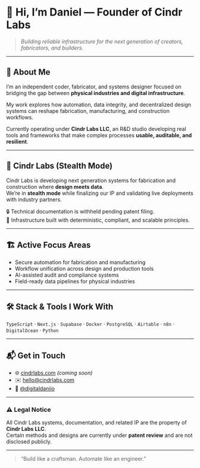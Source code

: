 # 👋 Hi, I’m Daniel — Founder of Cindr Labs

> _Building reliable infrastructure for the next generation of creators, fabricators, and builders._

---

## 🧱 About Me

I’m an independent coder, fabricator, and systems designer focused on bridging the gap between **physical industries and digital infrastructure**.

My work explores how automation, data integrity, and decentralized design systems can reshape fabrication, manufacturing, and construction workflows.

Currently operating under **Cindr Labs LLC**, an R&D studio developing real tools and frameworks that make complex processes **usable, auditable, and resilient**.

---

## 🧩 Cindr Labs (Stealth Mode)

Cindr Labs is developing next generation systems for fabrication and construction where **design meets data**.  
We’re in **stealth mode** while finalizing our IP and validating live deployments with industry partners.

🔒 Technical documentation is withheld pending patent filing.  
🧠 Infrastructure built with deterministic, compliant, and scalable principles.

---

## 🏗️ Active Focus Areas
- Secure automation for fabrication and manufacturing  
- Workflow unification across design and production tools  
- AI-assisted audit and compliance systems  
- Field-ready data pipelines for physical industries  

---

## 🛠️ Stack & Tools I Work With
`TypeScript` · `Next.js` · `Supabase` · `Docker` · `PostgreSQL` · `Airtable` · `n8n` · `DigitalOcean` · `Python`

---

## 📬 Get in Touch
- 🌐 [cindrlabs.com](https://cindrlabs.com) *(coming soon)*  
- ✉️ [hello@cindrlabs.com](mailto:hello@cindrlabs.com)  
- 🧰 [@digitaldaniio](https://github.com/digitaldaniio)

---

### ⚠️ Legal Notice
All Cindr Labs systems, documentation, and related IP are the property of **Cindr Labs LLC**.  
Certain methods and designs are currently under **patent review** and are not disclosed publicly.

---

> “Build like a craftsman. Automate like an engineer.”
